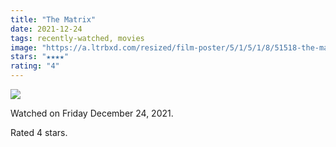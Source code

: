 ```yaml
---
title: "The Matrix"
date: 2021-12-24
tags: recently-watched, movies
image: "https://a.ltrbxd.com/resized/film-poster/5/1/5/1/8/51518-the-matrix-0-600-0-900-crop.jpg?v=fc7c366afe"
stars: "★★★★"
rating: "4"
---
```


<div class="letterboxd-movie-data-content">
   <p><img src="https://a.ltrbxd.com/resized/film-poster/5/1/5/1/8/51518-the-matrix-0-600-0-900-crop.jpg?v=fc7c366afe"/></p> <p>Watched on Friday December 24, 2021.</p> 
  <p>Rated 4 stars.<p>
  <div class="float-clear"></div>
</div>